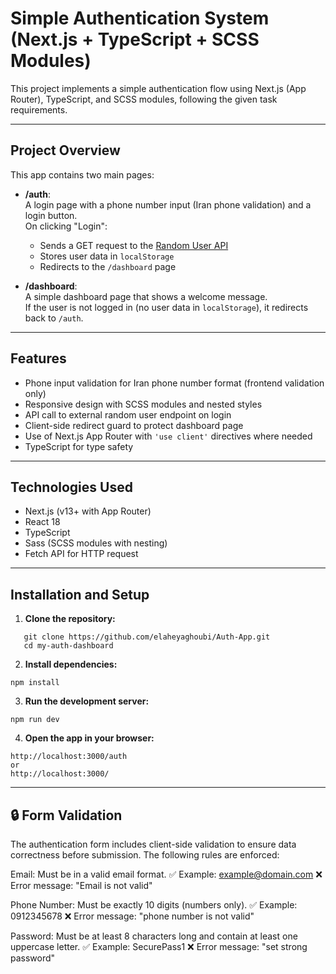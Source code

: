 # Simple Authentication System (Next.js + TypeScript + SCSS Modules)

This project implements a simple authentication flow using Next.js (App Router), TypeScript, and SCSS modules, following the given task requirements.

---

## Project Overview

This app contains two main pages:

- **/auth**:  
  A login page with a phone number input (Iran phone validation) and a login button.  
  On clicking "Login":  
  - Sends a GET request to the [Random User API](https://randomuser.me/api/?results=1&nat=us)  
  - Stores user data in `localStorage`  
  - Redirects to the `/dashboard` page  

- **/dashboard**:  
  A simple dashboard page that shows a welcome message.  
  If the user is not logged in (no user data in `localStorage`), it redirects back to `/auth`.

---

## Features

- Phone input validation for Iran phone number format (frontend validation only)  
- Responsive design with SCSS modules and nested styles  
- API call to external random user endpoint on login  
- Client-side redirect guard to protect dashboard page  
- Use of Next.js App Router with `'use client'` directives where needed  
- TypeScript for type safety  

---

## Technologies Used

- Next.js (v13+ with App Router)  
- React 18  
- TypeScript  
- Sass (SCSS modules with nesting)  
- Fetch API for HTTP request  

---

## Installation and Setup

1. **Clone the repository:**

```
   git clone https://github.com/elaheyaghoubi/Auth-App.git
   cd my-auth-dashboard 
```
2. **Install dependencies:**
```
npm install
```
3. **Run the development server:**
 ```
 npm run dev
 ```
4. **Open the app in your browser:**
```
http://localhost:3000/auth
or
http://localhost:3000/
```
---
## 🔒 Form Validation
The authentication form includes client-side validation to ensure data correctness before submission. The following rules are enforced:

Email:
Must be in a valid email format.
✅ Example: example@domain.com
❌ Error message: "Email is not valid"

Phone Number:
Must be exactly 10 digits (numbers only).
✅ Example: 0912345678
❌ Error message: "phone number is not valid"

Password:
Must be at least 8 characters long and contain at least one uppercase letter.
✅ Example: SecurePass1
❌ Error message: "set strong password"

